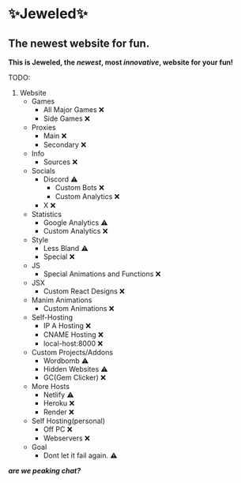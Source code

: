 # ✨Jeweled✨
## The newest website for fun.
**This is Jeweled, the _newest_, most _innovative_, website for your fun!**

TODO:
1. Website
   - Games
     - All Major Games ❌
     - Side Games ❌
   - Proxies
     - Main ❌
     - Secondary ❌
   - Info
     - Sources ❌
   - Socials
     - Discord ⚠️
        - Custom Bots ❌
        - Custom Analytics ❌
     - X ❌
   - Statistics 
     - Google Analytics ⚠️
     - Custom Analytics ❌
   - Style 
     - Less Bland ⚠️
     - Special ❌
   - JS
     - Special Animations and Functions ❌
   - JSX
     - Custom React Designs ❌
   - Manim Animations
     - Custom Animations ❌
   - Self-Hosting
     - IP A Hosting ❌
     - CNAME Hosting ❌
     - local-host:8000 ❌
   - Custom Projects/Addons
     - Wordbomb ⚠️
     - Hidden Websites ⚠️
     - GC(Gem Clicker) ❌
   - More Hosts
     - Netlify ⚠️
     - Heroku ❌
     - Render ❌
   - Self Hosting(personal)
     - Off PC ❌
     - Webservers ❌
   - Goal
     - Dont let it fail again. ⚠️

***are we peaking chat?***

